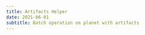 ```yaml
---
title: Artifacts Helper
date: 2021-06-01
subtitle: Batch operation on planet with artifacts
---
```

